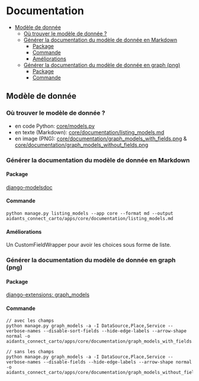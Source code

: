 # Documentation

<!-- START doctoc generated TOC please keep comment here to allow auto update -->
<!-- DON'T EDIT THIS SECTION, INSTEAD RE-RUN doctoc TO UPDATE -->


- [Modèle de donnée](#mod%C3%A8le-de-donn%C3%A9e)
  - [Où trouver le modèle de donnée ?](#o%C3%B9-trouver-le-mod%C3%A8le-de-donn%C3%A9e-)
  - [Générer la documentation du modèle de donnée en Markdown](#g%C3%A9n%C3%A9rer-la-documentation-du-mod%C3%A8le-de-donn%C3%A9e-en-markdown)
    - [Package](#package)
    - [Commande](#commande)
    - [Améliorations](#am%C3%A9liorations)
  - [Générer la documentation du modèle de donnée en graph (png)](#g%C3%A9n%C3%A9rer-la-documentation-du-mod%C3%A8le-de-donn%C3%A9e-en-graph-png)
    - [Package](#package-1)
    - [Commande](#commande-1)

<!-- END doctoc generated TOC please keep comment here to allow auto update -->

## Modèle de donnée

### Où trouver le modèle de donnée ?

- en code Python: [core/models.py](https://github.com/betagouv/Aidants_Connect_Carto/blob/master/aidants_connect_carto/apps/core/listing_models.py)
- en texte (Markdown): [core/documentation/listing_models.md](https://github.com/betagouv/Aidants_Connect_Carto/blob/master/aidants_connect_carto/apps/core/documentation/models.md)
- en image (PNG): [core/documentation/graph_models_with_fields.png](https://github.com/betagouv/Aidants_Connect_Carto/blob/master/aidants_connect_carto/apps/core/documentation/graph_models_with_fields.png) & [core/documentation/graph_models_without_fields.png](https://github.com/betagouv/Aidants_Connect_Carto/blob/master/aidants_connect_carto/apps/core/documentation/graph_models_without_fields.png)

### Générer la documentation du modèle de donnée en Markdown

#### Package

[django-modelsdoc](https://github.com/tell-k/django-modelsdoc)

#### Commande

```
python manage.py listing_models --app core --format md --output aidants_connect_carto/apps/core/documentation/listing_models.md
```

#### Améliorations

Un CustomFieldWrapper pour avoir les choices sous forme de liste.

### Générer la documentation du modèle de donnée en graph (png)

#### Package

[django-extensions: graph_models](https://django-extensions.readthedocs.io/en/latest/graph_models.html)

#### Commande

```
// avec les champs
python manage.py graph_models -a -I DataSource,Place,Service --verbose-names --disable-sort-fields --hide-edge-labels --arrow-shape normal -o aidants_connect_carto/apps/core/documentation/graph_models_with_fields.png

// sans les champs
python manage.py graph_models -a -I DataSource,Place,Service --verbose-names --disable-fields --hide-edge-labels --arrow-shape normal -o aidants_connect_carto/apps/core/documentation/graph_models_without_fields.png
```
